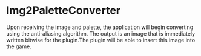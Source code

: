# Img2PaletteConverter
Upon receiving the image and palette, the application will begin converting using the anti-aliasing algorithm. The output is an image that is immediately written bitwise for the plugin.The plugin will be able to insert this image into the game. 
